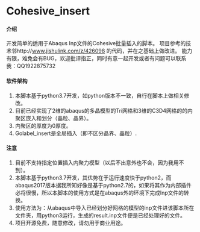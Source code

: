# Cohesive_insert

#### 介绍
开发简单的适用于Abaqus Inp文件的Cohesive批量插入的脚本。
项目参考的技术邻http://www.jishulink.com/z/426098 的代码，并在之基础上做改进。
能力有限，难免会有BUG，欢迎批评指正，同时有意一起开发或者有问题可以联系我：QQ1922875732

#### 软件架构
1. 本脚本基于python3.7开发，如python版本不一致，自行在脚本上做相关修改。
2. 目前已经实现了2维的abaqus的多晶模型的Tri网格和3维的C3D4网格的的内聚区嵌入和划分（晶粒、晶界）。
3. 内聚区的厚度为0厚度。
4. Golabel_insert是全局插入（即不区分晶界、晶粒）.


#### 注意
1. 目前不支持指定位置插入内聚力模型（以后不出意外也不会，因为我用不到）。
2. 本脚本基于python3.7开发，其优势在于运行速度快于python2，而abaqus2017版本据我所知好像是基于python2.7的，如果将其作为内部插件必将很慢，所以本脚本的使用方式是在abaqus外的环境下完成Inp文件的转换。
3. 使用方法为：从abaqus中导入已经划分好网格的模型的inp文件进该脚本所在文件夹，用python3运行，生成的result.inp文件便是已经处理好的文件。
4. 项目开源免费，随意修改，请勿用于商业用途。
